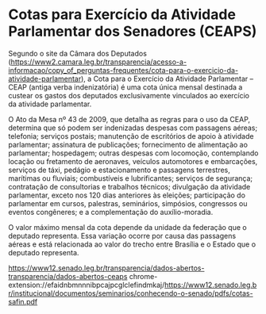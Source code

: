 # Cotas para Exercício da Atividade Parlamentar dos Senadores (CEAPS)
Segundo o site da Câmara dos Deputados (https://www2.camara.leg.br/transparencia/acesso-a-informacao/copy_of_perguntas-frequentes/cota-para-o-exercicio-da-atividade-parlamentar), a Cota para o Exercício da Atividade Parlamentar – CEAP (antiga verba indenizatória) é uma cota única mensal destinada a custear os gastos dos deputados exclusivamente vinculados ao exercício da atividade parlamentar.

O Ato da Mesa nº 43 de 2009, que detalha as regras para o uso da CEAP, determina que só podem ser indenizadas despesas com passagens aéreas; telefonia; serviços postais; manutenção de escritórios de apoio à atividade parlamentar; assinatura de publicações; fornecimento de alimentação ao parlamentar; hospedagem; outras despesas com locomoção, contemplando locação ou fretamento de aeronaves, veículos automotores e embarcações, serviços de táxi, pedágio e estacionamento e passagens terrestres, marítimas ou fluviais; combustíveis e lubrificantes; serviços de segurança; contratação de consultorias e trabalhos técnicos; divulgação da atividade parlamentar, exceto nos 120 dias anteriores às eleições; participação do parlamentar em cursos, palestras, seminários, simpósios, congressos ou eventos congêneres; e a complementação do auxílio-moradia.

O valor máximo mensal da cota depende da unidade da federação que o deputado representa. Essa variação ocorre por causa das passagens aéreas e está relacionada ao valor do trecho entre Brasília e o Estado que o deputado representa.


https://www12.senado.leg.br/transparencia/dados-abertos-transparencia/dados-abertos-ceaps
chrome-extension://efaidnbmnnnibpcajpcglclefindmkaj/https://www12.senado.leg.br/institucional/documentos/seminarios/conhecendo-o-senado/pdfs/cotas-safin.pdf
